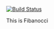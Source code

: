 
[![Build Status](http://ec2-52-54-92-202.compute-1.amazonaws.com/buildStatus/icon?job=fibanoacci)](http://52.54.92.202/job/fibanocci/)

This is Fibanocci

